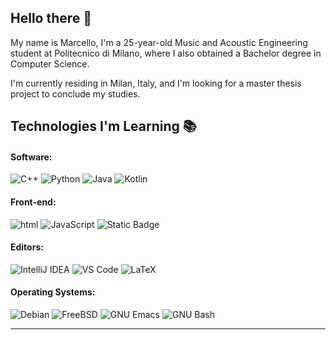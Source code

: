 ## Hello there :wave:

My name is Marcello, I'm a 25-year-old Music and Acoustic Engineering student at Politecnico di Milano, where I also obtained a Bachelor degree in Computer Science.

I'm currently residing in Milan, Italy, and I'm looking for a master thesis project to conclude my studies.

## Technologies I'm Learning :books:

#### Software:
![C++](https://img.shields.io/badge/C%2B%2B-%2300599C?logo=cplusplus&logoColor=white)
![Python](http://img.shields.io/badge/-Python-3776AB?style=flat-square&logo=python&logoColor=fff7a1)
![Java](http://img.shields.io/badge/-Java-007396?style=flat-square&logo=java&logoColor=ffffff)
![Kotlin](https://img.shields.io/badge/Kotlin-%237F52FF?logo=kotlin&logoColor=white)

#### Front-end:

![html](https://img.shields.io/badge/HTML-%23E34F26?logo=html5&logoColor=white)
![JavaScript](https://img.shields.io/badge/-JavaScript-%23F7DF1C?style=flat-square&logo=javascript&logoColor=000000&color=d1b01f)
![Static Badge](https://img.shields.io/badge/CSS-%231572B6?logo=css3&logoColor=white)


#### Editors:

![IntelliJ IDEA](http://img.shields.io/badge/-IntelliJ%20IDEA-000000?style=flat-square&logo=intellij-idea&logoColor=ffffff)
![VS Code](http://img.shields.io/badge/-VS%20Code-007ACC?style=flat-square&logo=visual-studio-code&logoColor=ffffff)
![LaTeX](http://img.shields.io/badge/-LaTeX-008080?style=flat-square&logo=latex&logoColor=ffffff)

#### Operating Systems:

![Debian](http://img.shields.io/badge/-Debian-A81D33?style=flat-square&logo=debian&logoColor=ffffff)
![FreeBSD](http://img.shields.io/badge/-Free%20BSD-AB2B28?style=flat-square&logo=freebsd&logoColor=ffffff)
![GNU Emacs](http://img.shields.io/badge/-GNU%20Emacs-7F5AB6?style=flat-square&logo=gnu-emacs&logoColor=ffffff)
![GNU Bash](http://img.shields.io/badge/-GNU%20Bash-000000?style=flat-square&logo=gnu-bash&logoColor=ffffff)

<hr>


